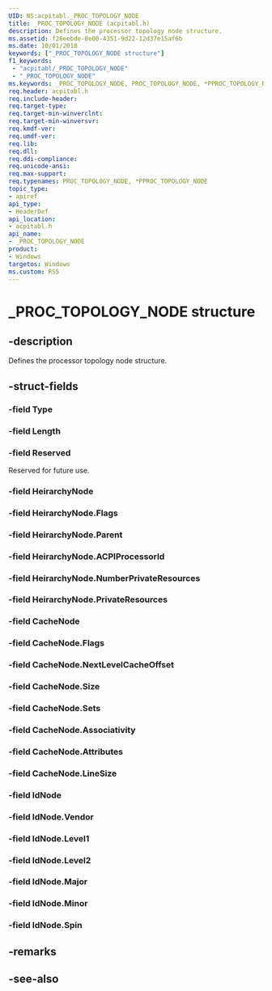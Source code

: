 ```yaml
---
UID: NS:acpitabl._PROC_TOPOLOGY_NODE
title: _PROC_TOPOLOGY_NODE (acpitabl.h)
description: Defines the processor topology node structure.
ms.assetid: f26eebde-0e00-4351-9d22-12d37e15af6b
ms.date: 10/01/2018
keywords: ["_PROC_TOPOLOGY_NODE structure"]
f1_keywords:
 - "acpitabl/_PROC_TOPOLOGY_NODE"
 - "_PROC_TOPOLOGY_NODE"
ms.keywords: _PROC_TOPOLOGY_NODE, PROC_TOPOLOGY_NODE, *PPROC_TOPOLOGY_NODE, 
req.header: acpitabl.h
req.include-header:
req.target-type:
req.target-min-winverclnt:
req.target-min-winversvr:
req.kmdf-ver:
req.umdf-ver:
req.lib:
req.dll:
req.ddi-compliance:
req.unicode-ansi:
req.max-support:
req.typenames: PROC_TOPOLOGY_NODE, *PPROC_TOPOLOGY_NODE
topic_type: 
- apiref
api_type: 
- HeaderDef
api_location: 
- acpitabl.h
api_name: 
- _PROC_TOPOLOGY_NODE
product:
- Windows
targetos: Windows
ms.custom: RS5
---
```


# _PROC_TOPOLOGY_NODE structure

## -description

Defines the processor topology node structure.

## -struct-fields

### -field Type
 
### -field Length
 
### -field Reserved

Reserved for future use.
 
### -field HeirarchyNode
 
### -field HeirarchyNode.Flags
 
### -field HeirarchyNode.Parent
 
### -field HeirarchyNode.ACPIProcessorId
 
### -field HeirarchyNode.NumberPrivateResources
 
### -field HeirarchyNode.PrivateResources
 
### -field CacheNode
 
### -field CacheNode.Flags
 
### -field CacheNode.NextLevelCacheOffset
 
### -field CacheNode.Size
 
### -field CacheNode.Sets
 
### -field CacheNode.Associativity
 
### -field CacheNode.Attributes
 
### -field CacheNode.LineSize
 
### -field IdNode
 
### -field IdNode.Vendor
 
### -field IdNode.Level1
 
### -field IdNode.Level2
 
### -field IdNode.Major
 
### -field IdNode.Minor
 
### -field IdNode.Spin
 

## -remarks

## -see-also

